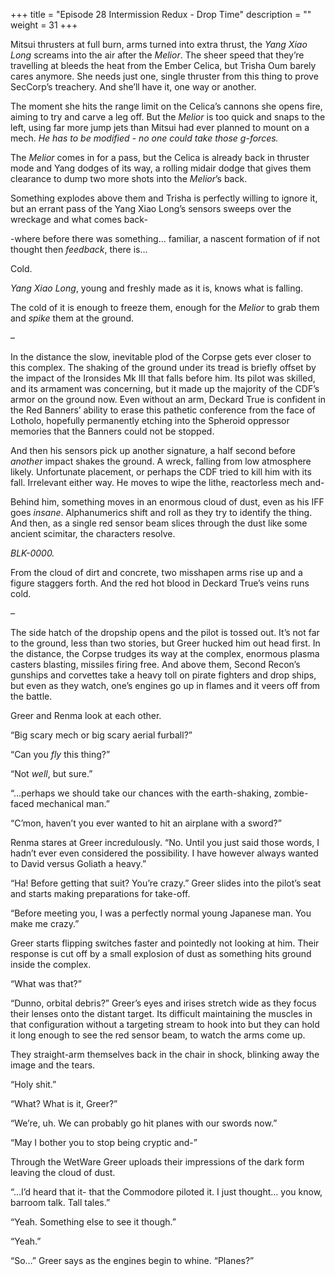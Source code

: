 +++
title = "Episode 28 Intermission Redux - Drop Time"
description = ""
weight = 31
+++

Mitsui thrusters at full burn, arms turned into extra thrust, the *Yang Xiao Long* screams into the air after the *Melior*. The sheer speed that they’re travelling at bleeds the heat from the Ember Celica, but Trisha Oum barely cares anymore. She needs just one, single thruster from this thing to prove SecCorp’s treachery. And she’ll have it, one way or another.

The moment she hits the range limit on the Celica’s cannons she opens fire, aiming to try and carve a leg off. But the *Melior* is too quick and snaps to the left, using far more jump jets than Mitsui had ever planned to mount on a mech. *He has to be modified - no one could take those g-forces.*

The *Melior* comes in for a pass, but the Celica is already back in thruster mode and Yang dodges of its way, a rolling midair dodge that gives them clearance to dump two more shots into the *Melior*’s back.

Something explodes above them and Trisha is perfectly willing to ignore it, but an errant pass of the Yang Xiao Long’s sensors sweeps over the wreckage and what comes back-

-where before there was something… familiar, a nascent formation of if not thought then *feedback*, there is…

Cold.

*Yang Xiao Long*, young and freshly made as it is, knows what is falling. 

The cold of it is enough to freeze them, enough for the *Melior* to grab them and *spike* them at the ground.

–

In the distance the slow, inevitable plod of the Corpse gets ever closer to this complex. The shaking of the ground under its tread is briefly offset by the impact of the Ironsides Mk III that falls before him. Its pilot was skilled, and its armament was concerning, but it made up the majority of the CDF’s armor on the ground now. Even without an arm, Deckard True is confident in the Red Banners’ ability to erase this pathetic conference from the face of Lotholo, hopefully permanently etching into the Spheroid oppressor memories that the Banners could not be stopped. 

And then his sensors pick up another signature, a half second before *another* impact shakes the ground. A wreck, falling from low atmosphere likely. Unfortunate placement, or perhaps the CDF tried to kill him with its fall. Irrelevant either way. He moves to wipe the lithe, reactorless mech and-

Behind him, something moves in an enormous cloud of dust, even as his IFF goes *insane*. Alphanumerics shift and roll as they try to identify the thing. And then, as a single red sensor beam slices through the dust like some ancient scimitar, the characters resolve.

*BLK-0000.*

From the cloud of dirt and concrete, two misshapen arms rise up and a figure staggers forth. And the red hot blood in Deckard True’s veins runs cold.

–

The side hatch of the dropship opens and the pilot is tossed out. It’s not far to the ground, less than two stories, but Greer hucked him out head first. In the distance, the Corpse trudges its way at the complex, enormous plasma casters blasting, missiles firing free. And above them, Second Recon’s gunships and corvettes take a heavy toll on pirate fighters and drop ships, but even as they watch, one’s engines go up in flames and it veers off from the battle. 

Greer and Renma look at each other. 

“Big scary mech or big scary aerial furball?”

“Can you *fly* this thing?”

“Not *well*, but sure.”

“...perhaps we should take our chances with the earth-shaking, zombie-faced mechanical man.”

“C’mon, haven’t you ever wanted to hit an airplane with a sword?”

Renma stares at Greer incredulously. “No. Until you just said those words, I hadn’t ever even considered the possibility. I have however always wanted to David versus Goliath a heavy.”

“Ha! Before getting that suit? You’re crazy.” Greer slides into the pilot’s seat and starts making preparations for take-off.

“Before meeting you, I was a perfectly normal young Japanese man. You make me crazy.”

Greer starts flipping switches faster and pointedly not looking at him. Their response is cut off by a small explosion of dust as something hits ground inside the complex. 

“What was that?”

“Dunno, orbital debris?” Greer’s eyes and irises stretch wide as they focus their lenses onto the distant target. Its difficult maintaining the muscles in that configuration without a targeting stream to hook into but they can hold it long enough to see the red sensor beam, to watch the arms come up.

They straight-arm themselves back in the chair in shock, blinking away the image and the tears.

“Holy shit.”

“What? What is it, Greer?”

“We’re, uh. We can probably go hit planes with our swords now.”

“May I bother you to stop being cryptic and-”

Through the WetWare Greer uploads their impressions of the dark form leaving the cloud of dust.  

“...I’d heard that it- that the Commodore piloted it. I just thought… you know, barroom talk. Tall tales.”

“Yeah. Something else to see it though.”

“Yeah.”

“So…” Greer says as the engines begin to whine. “Planes?”
